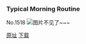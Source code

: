 ### Typical Morning Routine
No.1518
![图片不见了~~~](https://imgs.xkcd.com/comics/typical_morning_routine.png)

[原址](https://xkcd.com//1518) [下载](https://imgs.xkcd.com/comics/typical_morning_routine.png)

